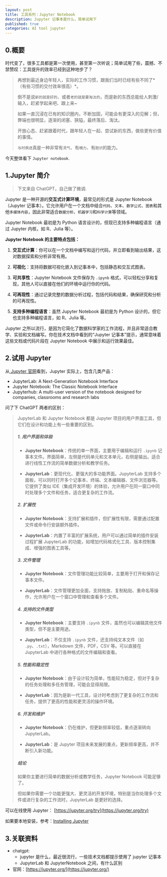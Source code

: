 ```yaml
---
layout: post
title: 工具系列：Jupyter Notebook
description: Jupyter 记事本是什么，简单试用下
published: true
categories: AI tool jupyter
---
```




## 0.概要

时代变了，很多工具都是第一次使用，甚至第一次听说；简单试用了些，震撼、不禁赞叹：工具提升的效率已经到这种地步了？

> 
> 再想到最近身边年轻人，实际的工作习惯，跟我们当时已经有些不同了*（有些习惯的交付效率很高）*。
> 
> 倒不是说`新的就是好的`、或者`老的就是要淘汰的`，而是新的东西总能给人刺激/输入，赶紧学起来吧、跟上来~
> 
> 如果一直沉浸在已有的知识圈内，不断加固，可能会有更深入的见解；但，弊端也很明显，逐渐的闭塞、狭隘，最终落后、淘汰。
> 
> 开放心态、赶紧跟着时代，跟年轻人在一起、尝试新的东西，做些更有价值的事情。
> 
> `与时俱进`真是一种非常有`灵气`、有`魄力`、有`胆识`的能力。


今天整体看下 `Jupyter notebook`.



## 1.Jupyter 简介

> 下文来自 ChatGPT，自己做了微调.

Jupyter 是一种开源的**交互式计算环境**，最常见的形式是 Jupyter Notebook（Jupyter 记事本）。它允许用户在一个文档中结合`代码`、`文本`、`数学公式`、`图表`和其他`多媒体内容`，因此非常适合`数据分析`、`机器学习`和`科学计算`等领域。

Jupyter Notebook 最初是为 Python 语言设计的，但现已支持多种编程语言（通过 Jupyter 内核，如 R、Julia 等）。

**Jupyter Notebook 的主要特点包括：**

1. **交互式计算**：你可以在一个文档中编写和运行代码，并立即看到输出结果，这对数据探索和分析非常有用。

2. **可视化**：支持将数据可视化嵌入到记事本中，包括静态和交互式图表。

3. **可共享性**：Jupyter Notebook 文件保存为 `.ipynb` 格式，可以轻松分享和复现，其他人可以直接在他们的环境中运行你的代码。

4. **可再现性**：通过记录完整的数据分析过程，包括代码和结果，确保研究和分析的可再现性。

5. **支持多种编程语言**：虽然 Jupyter Notebook 最初是为 Python 设计的，但它也支持多种编程语言，如 R、Julia 等。

Jupyter 之所以流行，是因为它简化了数据科学家的工作流程，并且非常适合教学、实验和文档编写。你在技术文档中看到的“Jupyter 记事本”提示，通常意味着这些文档或代码片段在 Jupyter Notebook 中展示和运行效果最佳。


## 2.试用 Jupyter

从[ Jupyter 官网](https://jupyter.org/)看到，Jupyter 实际上，包含几类产品：

* JupyterLab: A Next-Generation Notebook Interface
* Jupyter Notebook: The Classic Notebook Interface
* Jupyterhub: A multi-user version of the notebook designed for companies, classrooms and research labs


问了下 ChatGPT 两者的区别： 

> JupyterLab 和 Jupyter Notebook 都是 Jupyter 项目的用户界面工具，但它们在设计和功能上有一些重要的区别。
> 
> ##### 1. **用户界面和体验**
>    - **Jupyter Notebook**：传统的单一界面，主要用于编辑和运行 `.ipynb` 记事本文件。界面简单，左侧是代码单元和文本单元，右侧是输出。适合进行线性工作流的简单数据分析和教学任务。
>    
>    - **JupyterLab**：更现代化、更强大的多功能界面。JupyterLab 支持多个面板，可以同时打开多个记事本、终端、文本编辑器、文件浏览器等。它提供了类似 IDE（集成开发环境）的体验，允许用户在同一窗口中同时处理多个文件和任务，适合更复杂的工作流。
> 
> ##### 2. **扩展性**
>    - **Jupyter Notebook**：支持扩展和插件，但扩展性有限，需要通过配置文件或命令行安装额外插件。
>    
>    - **JupyterLab**：内置了丰富的扩展系统，用户可以通过简单的插件安装过程扩展 JupyterLab 的功能，如增加代码格式化工具、版本控制集成、增强的图表工具等。
> 
> ##### 3. **文件管理**
>    - **Jupyter Notebook**：文件管理功能比较简单，主要用于打开和保存记事本文件。
>    
>    - **JupyterLab**：文件管理更加全面，支持拖放、复制粘贴、重命名等操作，允许用户在一个窗口中管理和查看多个文件。
> 
> ##### 4. **支持的文件类型**
>    - **Jupyter Notebook**：主要支持 `.ipynb` 文件，虽然也可以编辑其他文件类型，但不是主要用途。
>    
>    - **JupyterLab**：不仅支持 `.ipynb` 文件，还支持纯文本文件（如 `.py`、`.txt`），Markdown 文件，PDF，CSV 等。可以直接在 JupyterLab 中进行各种格式的文件编辑和查看。
> 
> ##### 5. **性能和稳定性**
>    - **Jupyter Notebook**：由于设计较为简单，性能较为稳定，但对于复杂的任务处理和多任务管理，可能会显得局限。
>    
>    - **JupyterLab**：因为是新一代工具，设计时考虑到了更复杂的工作流和任务，提供了更高的性能和更灵活的操作环境。
> 
> ##### 6. **开发和维护**
>    - **Jupyter Notebook**：仍在维护，但更新频率较低，重点逐渐转向 JupyterLab。
>    
>    - **JupyterLab**：是 Jupyter 项目未来发展的重点，更新频率更高，并不断引入新功能。
> 
> ##### 结论
> 
> 如果你主要进行简单的数据分析或教学任务，Jupyter Notebook 可能足够了。
> 
> 但如果你需要一个功能更强大、更灵活的开发环境，特别是当你处理多个文件或进行复杂的工作流时，JupyterLab 是更好的选择。
> 



可以在线使用 Jupyter： [https://jupyter.org/try](https://jupyter.org/try)

如果要本地安装，参考：[Installing Jupyter](https://jupyter.org/install)






## 3.关联资料

* chatgpt: 
	* jupyter 是什么，最近很流行，一些技术文档都提示使用了 jupyter 记事本
	* JupyterLab 和 JupyterNotebook 之间，有什么区别
* 官网：[https://jupyter.org/](https://jupyter.org/)









[NingG]:    http://ningg.github.io  "NingG"










